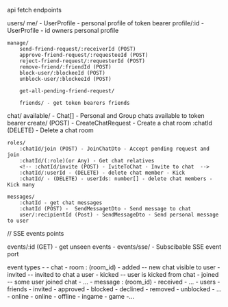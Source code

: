 api fetch endpoints

users/
	me/ - UserProfile - personal profile of token bearer
	profile/:id - UserProfile - id owners personal profile
	
	manage/
		send-friend-request/:receiverId (POST)
		approve-friend-request/:requesteeId (POST)
		reject-friend-request/:requesterId (POST)
		remove-friend/:friendId (POST)
		block-user/:blockeeId (POST)
		unblock-user/:blockeeId (POST)

		get-all-pending-friend-request/

		friends/ - get token bearers friends

chat/
	available/ - Chat[] - Personal and Group chats available to token bearer
	create/ (POST) - CreateChatRequest - Create a chat room
	:chatId (DELETE) - Delete a chat room

	roles/
		:chatId/join (POST) - JoinChatDto - Accept pending request and join
		:chatId/(:role)(or Any) - Get chat relatives
		<!-- :chatId/invite (POST) - IviteToChat - Invite to chat  -->
		:chatId/:userId - (DELETE) - delete chat member - Kick
		:chatId/ - (DELETE) - userIds: number[] - delete chat members - Kick many
	
	messages/
		:chatId - get chat messages
		:chatId (POST) -  SendMessagetDto - Send message to chat
		user/:recipientId (Post) - SendMessageDto - Send personal message to user
	

// SSE events points

events/:id (GET) - get unseen events - 
events/sse/ - Subscibable SSE event port

event types - 
	- chat
		- room : (room_id)
			- added -- new chat visible to user
			- invited -- invited to chat a user
			- kicked -- user is kicked from chat
			- joined -- some user joined chat
			- ...
		- message : (room_id)
			- received
			- ...
	- users
		- friends
			- invited
			- approved
			- blocked
			- declined
			- removed
			- unblocked
			- ...
		- online
			- online
			- offline
			- ingame
	- game
		-...
